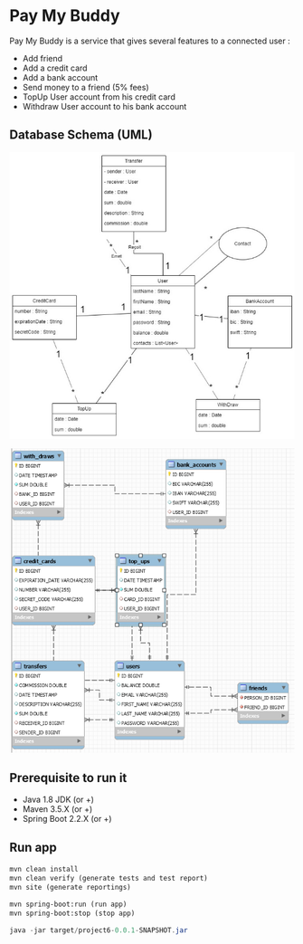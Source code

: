 # Pay My Buddy

Pay My Buddy is a service that gives several features to a connected user : 
- Add friend
- Add a credit card 
- Add a bank account
- Send money to a friend (5% fees)
- TopUp User account from his credit card
- Withdraw User account to his bank account

## Database Schema (UML)

![Alt text](uml.PNG)


![Alt text](diagram.PNG)

## Prerequisite to run it

- Java 1.8 JDK (or +)
- Maven 3.5.X (or +)
- Spring Boot 2.2.X (or +)

## Run app

```mvn
mvn clean install
mvn clean verify (generate tests and test report)
mvn site (generate reportings)
```

```Spring Boot
mvn spring-boot:run (run app)
mvn spring-boot:stop (stop app)
```

```Java (after compilation)
java -jar target/project6-0.0.1-SNAPSHOT.jar
```